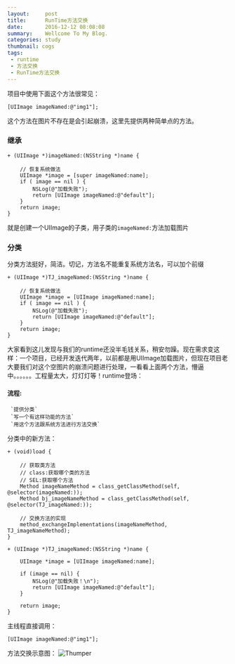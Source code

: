 ```yaml
---
layout:     post
title:      RunTime方法交换
date:       2016-12-12 08:08:08
summary:    Wellcome To My Blog.
categories: study
thumbnail: cogs
tags:
 - runtime
 - 方法交换
 - RunTime方法交换
---
```

项目中使用下面这个方法很常见：

	[UIImage imageNamed:@"img1"];

这个方法在图片不存在是会引起崩溃，这里先提供两种简单点的方法。

### 继承

	+ (UIImage *)imageNamed:(NSString *)name {
	
	    // 恢复系统做法
	    UIImage *image = [super imageNamed:name];
	    if ( image == nil ) {
	        NSLog(@"加载失败");
	        return [UIImage imageNamed:@"default"];
	    }
	    return image;
	}

就是创建一个UIImage的子类，用子类的`imageNamed:`方法加载图片
### 分类
分类方法挺好，简洁。切记，方法名不能重复系统方法名，可以加个前缀
	
	+ (UIImage *)TJ_imageNamed:(NSString *)name {
	
	    // 恢复系统做法
	    UIImage *image = [UIImage imageNamed:name];
	    if ( image == nil ) {
	        NSLog(@"加载失败");
	        return [UIImage imageNamed:@"default"];
	    }
	    return image;
	}

大家看到这儿发现与我们的runtime还没半毛钱关系，稍安勿躁。现在需求变这样：一个项目，已经开发迭代两年，以前都是用UIImage加载图片，但现在项目老大要我们对这个空图片的崩溃问题进行处理，一看看上面两个方法，懵逼中。。。。。。工程量太大，灯灯灯等！runtime登场：

#### 流程:

	 `提供分类`
	 `写一个有这样功能的方法`
	 `用这个方法跟系统方法进行方法交换`

分类中的新方法：

	+ (void)load {
	
	    // 获取类方法
	    // class:获取哪个类的方法
	    // SEL:获取哪个方法
	    Method imageNameMethod = class_getClassMethod(self, @selector(imageNamed:));
	    Method bj_imageNameMethod = class_getClassMethod(self, @selector(TJ_imageNamed:));
	
	    // 交换方法的实现
	    method_exchangeImplementations(imageNameMethod, TJ_imageNameMethod);
	}
	
	+ (UIImage *)TJ_imageNamed:(NSString *)name {
	
	    UIImage *image = [UIImage imageNamed:name];
	
	    if (image == nil) {
	        NSLog(@"加载失败！\n");
	        return [UIImage imageNamed:@"default"];
	    }
	
	    return image;
	}

主线程直接调用：

	[UIImage imageNamed:@"img1"];

方法交换示意图：
![Thumper](http://pic.yupoo.com/joshpell/G5XK4VgE/rDp9G.png)






